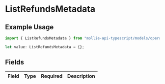 # ListRefundsMetadata

## Example Usage

```typescript
import { ListRefundsMetadata } from "mollie-api-typescript/models/operations";

let value: ListRefundsMetadata = {};
```

## Fields

| Field       | Type        | Required    | Description |
| ----------- | ----------- | ----------- | ----------- |